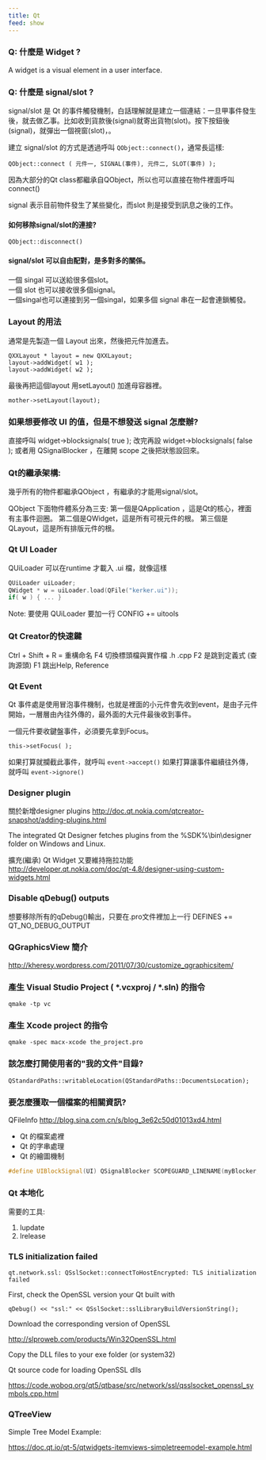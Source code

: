 ```yaml
---
title: Qt
feed: show
---
```



### Q: 什麼是 Widget ?
A widget is a visual element in a user interface.

### Q: 什麼是 signal/slot ?

signal/slot 是 Qt 的事件觸發機制，白話理解就是建立一個連結：一旦甲事件發生後，就去做乙事。比如收到貨款後(signal)就寄出貨物(slot)。按下按鈕後(signal)，就彈出一個視窗(slot)，。

建立 signal/slot 的方式是透過呼叫 `QObject::connect()`，通常長這樣:

    QObject::connect ( 元件一, SIGNAL(事件), 元件二, SLOT(事件) );

因為大部分的Qt class都繼承自QObject，所以也可以直接在物件裡面呼叫connect()

signal 表示目前物件發生了某些變化，而slot 則是接受到訊息之後的工作。


#### 如何移除signal/slot的連接?

    QObject::disconnect()


#### signal/slot 可以自由配對，是多對多的關係。

一個 singal 可以送給很多個slot。<br>
一個 slot 也可以接收很多個signal。<br>
一個singal也可以連接到另一個singal，如果多個 signal 串在一起會連鎖觸發。


### Layout 的用法

通常是先製造一個 Layout 出來，然後把元件加進去。

```
QXXLayout * layout = new QXXLayout;
layout->addWidget( w1 );
layout->addWidget( w2 );
```

最後再把這個layout 用setLayout() 加進母容器裡。

    mother->setLayout(layout);

### 如果想要修改 UI 的值，但是不想發送 signal 怎麼辦?

直接呼叫 widget->blocksignals( true ); 改完再設 widget->blocksignals( false );
或者用 QSignalBlocker ，在離開 scope 之後把狀態設回來。


###  Qt的繼承架構:

幾乎所有的物件都繼承QObject ，有繼承的才能用signal/slot。

QObject 下面物件體系分為三支: 
第一個是QApplication ，這是Qt的核心，裡面有主事件迴圈。
第二個是QWidget，這是所有可視元件的根。
第三個是QLayout，這是所有排版元件的根。

### Qt UI Loader

QUiLoader 可以在runtime 才載入 .ui 檔，就像這樣

```cpp
QUiLoader uiLoader;
QWidget * w = uiLoader.load(QFile("kerker.ui"));
if( w ) { ... }
```

Note: 要使用 QUiLoader 要加一行 CONFIG += uitools

### Qt Creator的快速鍵

Ctrl + Shift + R = 重構命名
F4 切換標頭檔與實作檔 .h .cpp 
F2 是跳到定義式 (查詢源頭)
F1 跳出Help, Reference

### Qt Event

Qt 事件處是使用冒泡事件機制，也就是裡面的小元件會先收到event，是由子元件開始，一層層由內往外傳的，最外面的大元件最後收到事件。

一個元件要收鍵盤事件，必須要先拿到Focus。

    this->setFocus( );

如果打算就攔截此事件，就呼叫 `event->accept()`
如果打算讓事件繼續往外傳，就呼叫 `event->ignore()`

### Designer plugin 

關於新增designer plugins
http://doc.qt.nokia.com/qtcreator-snapshot/adding-plugins.html

The integrated Qt Designer  fetches plugins from the %SDK%\bin\designer folder on Windows and Linux.

擴充(繼承) Qt Widget 又要維持拖拉功能
http://developer.qt.nokia.com/doc/qt-4.8/designer-using-custom-widgets.html

### Disable qDebug() outputs

想要移除所有的qDebug()輸出，只要在.pro文件裡加上一行
DEFINES += QT_NO_DEBUG_OUTPUT

### QGraphicsView 簡介

http://kheresy.wordpress.com/2011/07/30/customize_qgraphicsitem/


### 產生 Visual Studio Project ( *.vcxproj / *.sln) 的指令

    qmake -tp vc

### 產生 Xcode project 的指令

    qmake -spec macx-xcode the_project.pro

### 該怎麼打開使用者的"我的文件"目錄?

    QStandardPaths::writableLocation(QStandardPaths::DocumentsLocation);

### 要怎麼獲取一個檔案的相關資訊?

QFileInfo
http://blog.sina.com.cn/s/blog_3e62c50d01013xd4.html

- Qt 的檔案處裡
- Qt 的字串處理
- Qt 的繪圖機制

```cpp
#define UIBlockSignal(UI) QSignalBlocker SCOPEGUARD_LINENAME(myBlocker, __LINE__)  ((UI));
```

### Qt 本地化

需要的工具:

1. lupdate
2. lrelease

### TLS initialization failed 

    qt.network.ssl: QSslSocket::connectToHostEncrypted: TLS initialization failed

First, check the OpenSSL version your Qt built with

    qDebug() << "ssl:" << QSslSocket::sslLibraryBuildVersionString();

Download the corresponding version of OpenSSL

<http://slproweb.com/products/Win32OpenSSL.html>

Copy the DLL files to your exe folder (or system32)

Qt source code for loading OpenSSL dlls

<https://code.woboq.org/qt5/qtbase/src/network/ssl/qsslsocket_openssl_symbols.cpp.html>


### QTreeView 

Simple Tree Model Example:

<https://doc.qt.io/qt-5/qtwidgets-itemviews-simpletreemodel-example.html>
